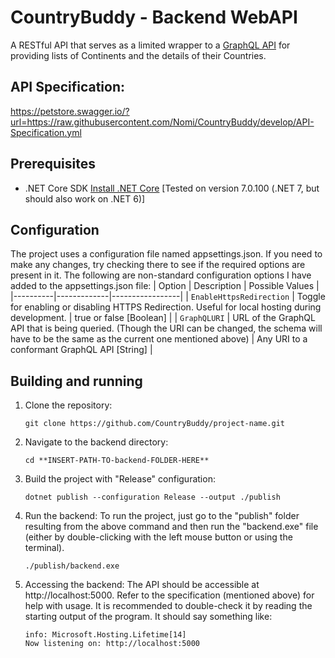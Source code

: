 # CountryBuddy - Backend WebAPI
A RESTful API that serves as a limited wrapper to a [GraphQL API](https://studio.apollographql.com/public/countries/variant/current/home) for providing lists of Continents and the details of their Countries.

## API Specification:
https://petstore.swagger.io/?url=https://raw.githubusercontent.com/Nomi/CountryBuddy/develop/API-Specification.yml

## Prerequisites
- .NET Core SDK [Install .NET Core](https://dotnet.microsoft.com/download) [Tested on version 7.0.100 (.NET 7, but should also work on .NET 6)]

## Configuration
The project uses a configuration file named appsettings.json. If you need to make any changes, try checking there to see if the required options are present in it.
The following are non-standard configuration options I have added to the appsettings.json file:
| Option | Description | Possible Values |
|----------|-------------|-----------------|
| `EnableHttpsRedirection` | Toggle for enabling or disabling HTTPS Redirection. Useful for local hosting during development. | true or false [Boolean] |
| `GraphQLURI` | URL of the GraphQL API that is being queried. (Though the URI can be changed, the schema will have to be the same as the current one mentioned above) | Any URI to a conformant GraphQL API [String] |


## Building and running

1. Clone the repository:

   ```console
   git clone https://github.com/CountryBuddy/project-name.git
   ```
2. Navigate to the backend directory:
    ```console
    cd **INSERT-PATH-TO-backend-FOLDER-HERE**
    ```
  
3. Build the project with "Release" configuration:

    ```console
    dotnet publish --configuration Release --output ./publish
    ```
4. Run the backend:
  To run the project, just go to the "publish" folder resulting from the above command and then run the "backend.exe" file (either by double-clicking with the left mouse button or using the terminal).
    ```console
    ./publish/backend.exe
    ```
5. Accessing the backend:
   The API should be accessible at http://localhost:5000. Refer to the specification (mentioned above) for help with usage.
   It is recommended to double-check it by reading the starting output of the program. It should say something like:
    ```output
    info: Microsoft.Hosting.Lifetime[14]                                                                                       
    Now listening on: http://localhost:5000
    ```
